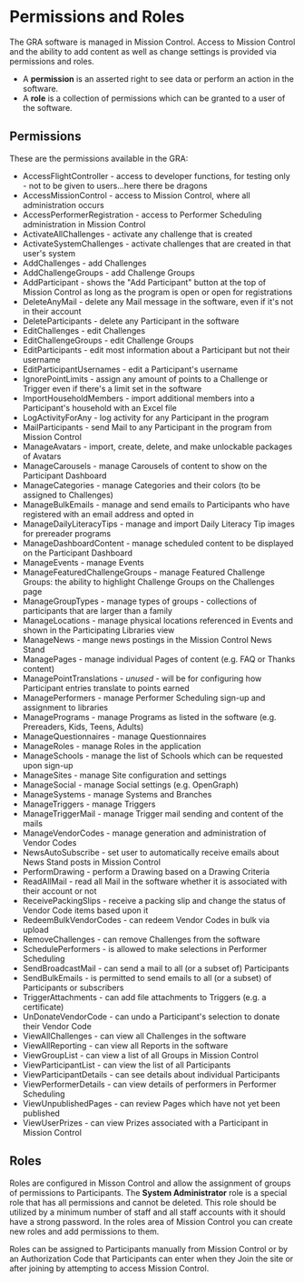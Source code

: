 # Permissions and Roles

The GRA software is managed in Mission Control. Access to Mission Control and the ability to add
content as well as change settings is provided via permissions and roles.

- A **permission** is an asserted right to see data or perform an action in the software.
- A **role** is a collection of permissions which can be granted to a user of the software.

## Permissions

These are the permissions available in the GRA:

- AccessFlightController - access to developer functions, for testing only - not to be given to users...here there be dragons
- AccessMissionControl - access to Mission Control, where all administration occurs
- AccessPerformerRegistration - access to Performer Scheduling administration in Mission Control
- ActivateAllChallenges - activate any challenge that is created
- ActivateSystemChallenges - activate challenges that are created in that user's system
- AddChallenges - add Challenges
- AddChallengeGroups - add Challenge Groups
- AddParticipant - shows the "Add Participant" button at the top of Mission Control as long as the program is open or open for registrations
- DeleteAnyMail - delete any Mail message in the software, even if it's not in their account
- DeleteParticipants - delete any Participant in the software
- EditChallenges - edit Challenges
- EditChallengeGroups - edit Challenge Groups
- EditParticipants - edit most information about a Participant but not their username
- EditParticipantUsernames - edit a Participant's username
- IgnorePointLimits - assign any amount of points to a Challenge or Trigger even if there's a limit set in the software
- ImportHouseholdMembers - import additional members into a Participant's household with an Excel file
- LogActivityForAny - log activity for any Participant in the program
- MailParticipants - send Mail to any Participant in the program from Mission Control
- ManageAvatars - import, create, delete, and make unlockable packages of Avatars
- ManageCarousels - manage Carousels of content to show on the Participant Dashboard
- ManageCategories - manage Categories and their colors (to be assigned to Challenges)
- ManageBulkEmails - manage and send emails to Participants who have registered with an email address and opted in
- ManageDailyLiteracyTips - manage and import Daily Literacy Tip images for prereader programs
- ManageDashboardContent - manage scheduled content to be displayed on the Participant Dashboard
- ManageEvents - manage Events
- ManageFeaturedChallengeGroups - manage Featured Challenge Groups: the ability to highlight Challenge Groups on the Challenges page
- ManageGroupTypes - manage types of groups - collections of participants that are larger than a family
- ManageLocations - manage physical locations referenced in Events and shown in the Participating Libraries view
- ManageNews - mange news postings in the Mission Control News Stand
- ManagePages - manage individual Pages of content (e.g. FAQ or Thanks content)
- ManagePointTranslations - _unused_ - will be for configuring how Participant entries translate to points earned
- ManagePerformers - manage Performer Scheduling sign-up and assignment to libraries
- ManagePrograms - manage Programs as listed in the software (e.g. Prereaders, Kids, Teens, Adults)
- ManageQuestionnaires - manage Questionnaires
- ManageRoles - manage Roles in the application
- ManageSchools - manage the list of Schools which can be requested upon sign-up
- ManageSites - manage Site configuration and settings
- ManageSocial - manage Social settings (e.g. OpenGraph)
- ManageSystems - manage Systems and Branches
- ManageTriggers - manage Triggers
- ManageTriggerMail - manage Trigger mail sending and content of the mails
- ManageVendorCodes - manage generation and administration of Vendor Codes
- NewsAutoSubscribe - set user to automatically receive emails about News Stand posts in Mission Control
- PerformDrawing - perform a Drawing based on a Drawing Criteria
- ReadAllMail - read all Mail in the software whether it is associated with their account or not
- ReceivePackingSlips - receive a packing slip and change the status of Vendor Code items based upon it
- RedeemBulkVendorCodes - can redeem Vendor Codes in bulk via upload
- RemoveChallenges - can remove Challenges from the software
- SchedulePerformers - is allowed to make selections in Performer Scheduling
- SendBroadcastMail - can send a mail to all (or a subset of) Participants
- SendBulkEmails - is permitted to send emails to all (or a subset) of Participants or subscribers
- TriggerAttachments - can add file attachments to Triggers (e.g. a certificate)
- UnDonateVendorCode - can undo a Participant's selection to donate their Vendor Code
- ViewAllChallenges - can view all Challenges in the software
- ViewAllReporting - can view all Reports in the software
- ViewGroupList - can view a list of all Groups in Mission Control
- ViewParticipantList - can view the list of all Participants
- ViewParticipantDetails - can see details about individual Participants
- ViewPerformerDetails - can view details of performers in Performer Scheduling
- ViewUnpublishedPages - can review Pages which have not yet been published
- ViewUserPrizes - can view Prizes associated with a Participant in Mission Control

## Roles

Roles are configured in Misson Control and allow the assignment of groups of permissions to Participants. The **System Administrator** role is a special role that has all permissions and cannot be deleted. This role should be utilized by a minimum number of staff and all staff accounts with it should have a strong password. In the roles area of Mission Control you can create new roles and add permissions to them.

Roles can be assigned to Participants manually from Mission Control or by an Authorization Code that Participants can enter when they Join the site or after joining by attempting to access Mission Control.
